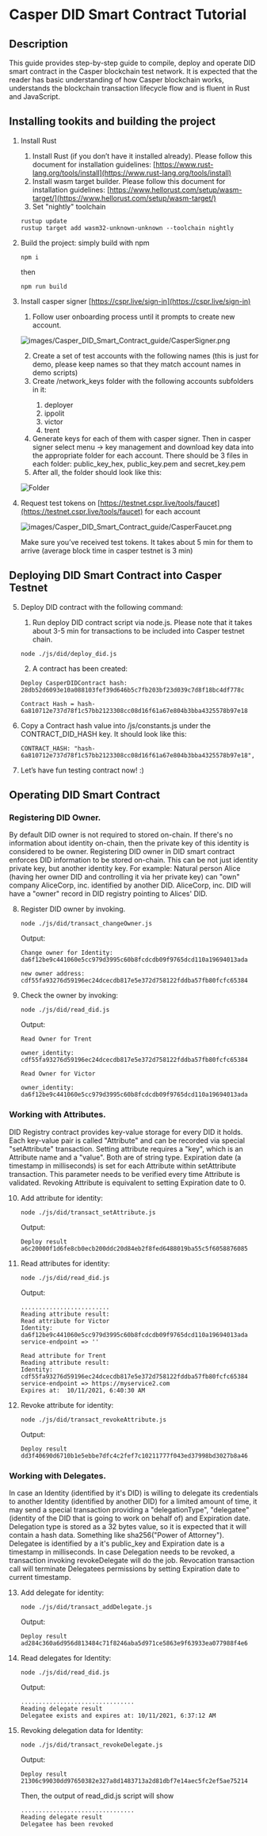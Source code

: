 # Casper DID Smart Contract Tutorial 

## Description
This guide provides step-by-step guide to compile, deploy and operate DID smart contract in the Casper blockchain test network. It is expected that the reader has basic understanding of how Casper blockchain works, understands the blockchain transaction lifecycle flow and is fluent in Rust and JavaScript.

## Installing tookits and building the project

1. Install Rust 
    1. Install Rust (if you don’t have it installed already). Please follow this document for installation guidelines: [https://www.rust-lang.org/tools/install](https://www.rust-lang.org/tools/install)
    2. Install wasm target builder. Please follow this document for installation guidelines: [https://www.hellorust.com/setup/wasm-target/](https://www.hellorust.com/setup/wasm-target/)
    3. Set "nightly" toolchain
    ```console
    rustup update
    rustup target add wasm32-unknown-unknown --toolchain nightly
    ```

2. Build the project: simply build with npm
    ```console
    npm i
    ```

    then

    ```console
    npm run build
    ```

3. Install casper signer [https://cspr.live/sign-in](https://cspr.live/sign-in)
    1. Follow user onboarding process until it prompts to create new account.

    ![images/Casper_DID_Smart_Contract_guide/CasperSigner.png](images/Casper_DID_Smart_Contract_guide/CasperSigner.png)

    2. Create a set of test accounts with the following names (this is just for demo, please keep names so that they match account names in demo scripts)
    3. Create <PROJECT>/network_keys folder with the following accounts subfolders in it:
        1. deployer
        2. ippolit
        3. victor
        4. trent
    4. Generate keys for each of them with casper signer. Then in casper signer select menu -> key management and download key data into the appropriate folder for each account. There should be 3 files in each folder: public_key_hex, public_key.pem and secret_key.pem
    5. After all, the folder should look like this:

    ![Folder](images/Casper_DID_Smart_Contract_guide/FolderStructure.png)

4. Request test tokens on [https://testnet.cspr.live/tools/faucet](https://testnet.cspr.live/tools/faucet) for each account

    ![images/Casper_DID_Smart_Contract_guide/CasperFaucet.png](images/Casper_DID_Smart_Contract_guide/CasperFaucet.png)

    Make sure you’ve received test tokens. It takes about 5 min for them to arrive (average block time in casper testnet is 3 min)

## Deploying DID Smart Contract into Casper Testnet

5. Deploy DID contract with the following command:

    1. Run deploy DID contract script via node.js. Please note that it takes about 3-5 min for transactions to be included into Casper testnet chain.
    ```console
    node ./js/did/deploy_did.js
    ```

    2. A contract has been created:
    ```console
    Deploy CasperDIDContract hash: 28db52d6093e10a088103fef39d646b5c7fb203bf23d039c7d8f18bc4df778c

    Contract Hash = hash-6a810712e737d78f1c57bb2123308cc08d16f61a67e804b3bba4325578b97e18
    ```

6. Copy a Contract hash value into <PROJECT>/js/constants.js under the CONTRACT_DID_HASH key. It should look like this:
    ```console
    CONTRACT_HASH: "hash-6a810712e737d78f1c57bb2123308cc08d16f61a67e804b3bba4325578b97e18",
    ```
7. Let’s have fun testing contract now! :)

## Operating DID Smart Contract

### Registering DID Owner.
By default DID owner is not required to stored on-chain. If there's no information about identity on-chain, then the private key of this identity is considered to be owner. Registering DID owner in DID smart contract enforces DID information to be stored on-chain. This can be not just identity private key, but another identity key. For example: Natural person Alice (having her owner DID and controlling it via her private key) can "own" company AliceCorp, inc. identified by another DID. AliceCorp, inc. DID will have a "owner" record in DID registry pointing to Alices' DID.

8. Register DID owner by invoking.
    ```console
    node ./js/did/transact_changeOwner.js
    ```

    Output:
    ```console
    Change owner for Identity: da6f12be9c441060e5cc979d3995c60b8fcdcdb09f9765dcd110a19694013ada

    new owner address: cdf55fa93276d59196ec24dcecdb817e5e372d758122fddba57fb80fcfc65384
    ```
9. Check the owner by invoking:
    ```console
    node ./js/did/read_did.js
    ```

    Output:
    ```console
    Read Owner for Trent

    owner_identity: cdf55fa93276d59196ec24dcecdb817e5e372d758122fddba57fb80fcfc65384

    Read Owner for Victor

    owner_identity: da6f12be9c441060e5cc979d3995c60b8fcdcdb09f9765dcd110a19694013ada
    ```

### Working with Attributes.
DID Registry contract provides key-value storage for every DID it holds. Each key-value pair is called "Attribute" and can be recorded via special "setAttribute" transaction. Setting attribute requires a "key", which is an Attribute name and a "value". Both are of string type. Expiration date (a timestamp in milliseconds) is set for each Attribute within setAttribute transaction. This parameter needs to be verified every time Attribute is validated. Revoking Attribute is equivalent to setting Expiration date to 0.  

10. Add attribute for identity:
    ```console
    node ./js/did/transact_setAttribute.js
    ```

    Output:
    ```console
    Deploy result
    a6c20000f1d6fe8cb0ecb200ddc20d84eb2f8fed6488019ba55c5f6058876085
    ```

11. Read attributes for identity:
    ```console
    node ./js/did/read_did.js
    ```

    Output:
    ```console
    .........................
    Reading attribute result:
    Read attribute for Victor
    Identity:  da6f12be9c441060e5cc979d3995c60b8fcdcdb09f9765dcd110a19694013ada
    service-endpoint => ''

    Read attribute for Trent
    Reading attribute result:
    Identity:  cdf55fa93276d59196ec24dcecdb817e5e372d758122fddba57fb80fcfc65384
    service-endpoint => https://myservice2.com
    Expires at:  10/11/2021, 6:40:30 AM
    ```
12. Revoke attribute for identity:
    ```console
    node ./js/did/transact_revokeAttribute.js
    ```

    Output:
    ```console
    Deploy result
    dd3f40690d6710b1e5ebbe7dfc4c2fef7c10211777f043ed37998bd3027b8a46
    ```

### Working with Delegates.
In case an Identity (identified by it's DID) is willing to delegate its credentials to another Identity (identified by another DID) for a limited amount of time, it may send a special transaction providing a "delegationType", "delegatee" (identity of the DID that is going to work on behalf of) and Expiration date. Delegation type is stored as a 32 bytes value, so it is expected that it will contain a hash data. Something like sha256("Power of Attorney"). Delegatee is identified by a it's public_key and Expiration date is a timestamp in milliseconds. In case Delegation needs to be revoked, a transaction invoking revokeDelegate will do the job. Revocation transaction call will terminate Delegatees permissions by setting Expiration date to current timestamp.

13. Add delegate for identity:
    ```console
    node ./js/did/transact_addDelegate.js
    ```

    Output:
    ```console
    Deploy result
    ad284c360a6d956d813484c71f8246aba5d971ce5863e9f63933ea077988f4e6
    ```
14. Read delegates for Identity:
    ```console
    node ./js/did/read_did.js
    ```

    Output:
    ```console
    ................................
    Reading delegate result
    Delegatee exists and expires at: 10/11/2021, 6:37:12 AM
    ```

15. Revoking delegation data for Identity:
    ```console
    node ./js/did/transact_revokeDelegate.js
    ```

    Output:
    ```console
    Deploy result
    21306c99030dd97650382e327a8d1483713a2d81dbf7e14aec5fc2ef5ae75214
    ```

    Then, the output of read_did.js script will show
    ```console
    ................................
    Reading delegate result
    Delegatee has been revoked
    ```
